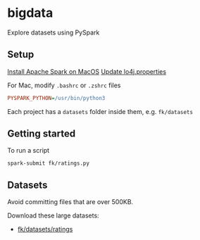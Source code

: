 # bigdata

Explore datasets using PySpark

## Setup

[Install Apache Spark on MacOS](https://notadatascientist.com/install-spark-on-macos/)
[Update lo4j.properties](https://oleweidner.com/blog/2015/getting-started-with-spark-on-osx/)

For Mac, modify `.bashrc` or `.zshrc` files
```ini
PYSPARK_PYTHON=/usr/bin/python3
```

Each project has a `datasets` folder inside them, e.g. `fk/datasets`

## Getting started

To run a script
```console
spark-submit fk/ratings.py
```

## Datasets

Avoid committing files that are over 500KB.

Download these large datasets:
- [fk/datasets/ratings](https://files.grouplens.org/datasets/movielens/ml-100k.zip)